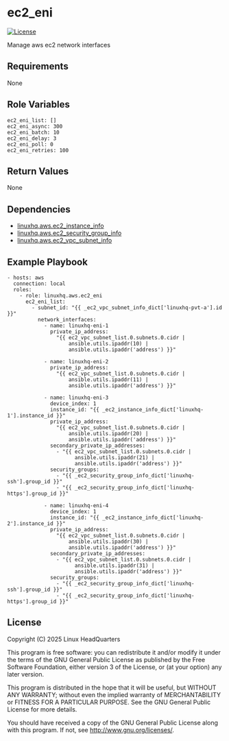 # ec2\_eni

[![License](https://img.shields.io/badge/license-GPLv3-lightgreen)](https://www.gnu.org/licenses/gpl-3.0.en.html#license-text)

Manage aws ec2 network interfaces

## Requirements

None

## Role Variables

    ec2_eni_list: []
    ec2_eni_async: 300
    ec2_eni_batch: 10
    ec2_eni_delay: 3
    ec2_eni_poll: 0
    ec2_eni_retries: 100

## Return Values

None

## Dependencies

* [linuxhq.aws.ec2\_instance\_info](https://github.com/linuxhq/ansible-collection-aws/tree/main/roles/ec2_instance_info)
* [linuxhq.aws.ec2\_security\_group\_info](https://github.com/linuxhq/ansible-collection-aws/tree/main/roles/ec2_security_group_info)
* [linuxhq.aws.ec2\_vpc\_subnet\_info](https://github.com/linuxhq/ansible-collection-aws/tree/main/roles/ec2_vpc_subnet_info)

## Example Playbook

    - hosts: aws
      connection: local
      roles:
        - role: linuxhq.aws.ec2_eni
          ec2_eni_list:
            - subnet_id: "{{ _ec2_vpc_subnet_info_dict['linuxhq-pvt-a'].id }}"
              network_interfaces:
                - name: linuxhq-eni-1
                  private_ip_address:
                    "{{ ec2_vpc_subnet_list.0.subnets.0.cidr |
                        ansible.utils.ipaddr(10) |
                        ansible.utils.ipaddr('address') }}"

                - name: linuxhq-eni-2
                  private_ip_address:
                    "{{ ec2_vpc_subnet_list.0.subnets.0.cidr |
                        ansible.utils.ipaddr(11) |
                        ansible.utils.ipaddr('address') }}"

                - name: linuxhq-eni-3
                  device_index: 1
                  instance_id: "{{ _ec2_instance_info_dict['linuxhq-1'].instance_id }}"
                  private_ip_address:
                    "{{ ec2_vpc_subnet_list.0.subnets.0.cidr |
                        ansible.utils.ipaddr(20) |
                        ansible.utils.ipaddr('address') }}"
                  secondary_private_ip_addresses:
                    - "{{ ec2_vpc_subnet_list.0.subnets.0.cidr |
                          ansible.utils.ipaddr(21) |
                          ansible.utils.ipaddr('address') }}"
                  security_groups:
                    - "{{ _ec2_security_group_info_dict['linuxhq-ssh'].group_id }}"
                    - "{{ _ec2_security_group_info_dict['linuxhq-https'].group_id }}"

                - name: linuxhq-eni-4
                  device_index: 1
                  instance_id: "{{ _ec2_instance_info_dict['linuxhq-2'].instance_id }}"
                  private_ip_address:
                    "{{ ec2_vpc_subnet_list.0.subnets.0.cidr |
                        ansible.utils.ipaddr(30) |
                        ansible.utils.ipaddr('address') }}"
                  secondary_private_ip_addresses:
                    - "{{ ec2_vpc_subnet_list.0.subnets.0.cidr |
                          ansible.utils.ipaddr(31) |
                          ansible.utils.ipaddr('address') }}"
                  security_groups:
                    - "{{ _ec2_security_group_info_dict['linuxhq-ssh'].group_id }}"
                    - "{{ _ec2_security_group_info_dict['linuxhq-https'].group_id }}"

## License

Copyright (C) 2025 Linux HeadQuarters

This program is free software: you can redistribute it and/or modify
it under the terms of the GNU General Public License as published by
the Free Software Foundation, either version 3 of the License, or
(at your option) any later version.

This program is distributed in the hope that it will be useful,
but WITHOUT ANY WARRANTY; without even the implied warranty of
MERCHANTABILITY or FITNESS FOR A PARTICULAR PURPOSE. See the
GNU General Public License for more details.

You should have received a copy of the GNU General Public License
along with this program. If not, see <http://www.gnu.org/licenses/>.
